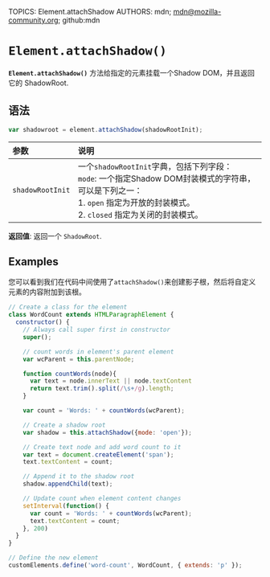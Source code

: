 TOPICS: Element.attachShadow
AUTHORS: mdn; mdn@mozilla-community.org; github:mdn

# `Element.attachShadow()`

**`Element.attachShadow()`** 方法给指定的元素挂载一个Shadow DOM，并且返回它的 ShadowRoot.

## 语法

```javascript
var shadowroot = element.attachShadow(shadowRootInit);
```

| 参数 | 说明 |
| :-- | :-- |
| `shadowRootInit` | 一个`shadowRootInit`字典，包括下列字段：<br>`mode`: 一个指定Shadow DOM封装模式的字符串，可以是下列之一：<br>1. `open` 指定为开放的封装模式。<br>2. `closed` 指定为关闭的封装模式。

**返回值**: 返回一个 `ShadowRoot`.

## Examples

您可以看到我们在代码中间使用了`attachShadow()`来创建影子根，然后将自定义元素的内容附加到该根。

```javascript
// Create a class for the element
class WordCount extends HTMLParagraphElement {
  constructor() {
    // Always call super first in constructor
    super();

    // count words in element's parent element
    var wcParent = this.parentNode;

    function countWords(node){
      var text = node.innerText || node.textContent
      return text.trim().split(/\s+/g).length;
    }

    var count = 'Words: ' + countWords(wcParent);

    // Create a shadow root
    var shadow = this.attachShadow({mode: 'open'});

    // Create text node and add word count to it
    var text = document.createElement('span');
    text.textContent = count;

    // Append it to the shadow root
    shadow.appendChild(text);

    // Update count when element content changes
    setInterval(function() {
      var count = 'Words: ' + countWords(wcParent);
      text.textContent = count;
    }, 200)
  }
}

// Define the new element
customElements.define('word-count', WordCount, { extends: 'p' });
```

